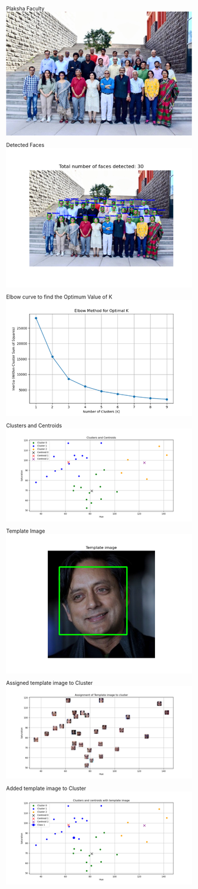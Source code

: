 Plaksha Faculty 
![](Plaksha_Faculty.jpg)

Detected Faces
![](detected_faces_img.png)

Elbow curve to find the Optimum Value of K
![](Elbow_Plot.png)

Clusters and Centroids
![](clusters_and_centroids.png)

Template Image
![](template_image.png)

Assigned template image to Cluster
![](Assignment_of_Template_image_to_cluster.png)

Added template image to Cluster
![](Added_Template_Image_to_Cluster.png)
